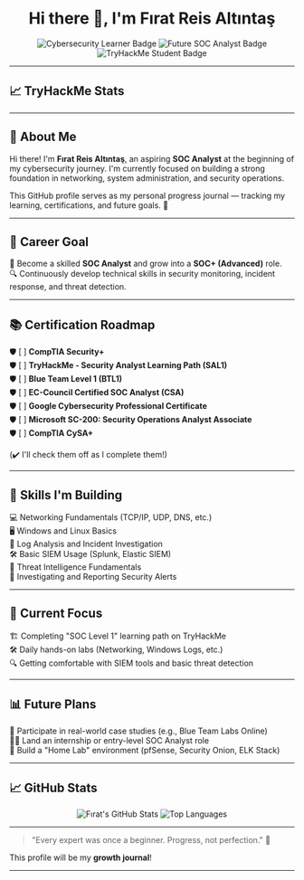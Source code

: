 <h1 align="center">Hi there 👋, I'm Fırat Reis Altıntaş</h1>

<p align="center">
  <img src="https://img.shields.io/badge/Cybersecurity%20Learner-0078D4?style=for-the-badge&logo=cyber&logoColor=white" alt="Cybersecurity Learner Badge"/>
  <img src="https://img.shields.io/badge/Future%20SOC%20Analyst-2E8B57?style=for-the-badge&logo=security&logoColor=white" alt="Future SOC Analyst Badge"/>
  <img src="https://img.shields.io/badge/TryHackMe%20Student-9B59B6?style=for-the-badge&logo=tryhackme&logoColor=white" alt="TryHackMe Student Badge"/>
</p>

---

## 📈 TryHackMe Stats

<p align="center">
  <script src="https://tryhackme.com/badge/4647161"></script> 
</p>

--- 

## 👋 About Me

Hi there! I'm **Fırat Reis Altıntaş**, an aspiring **SOC Analyst** at the beginning of my cybersecurity journey. I'm currently focused on building a strong foundation in networking, system administration, and security operations.

This GitHub profile serves as my personal progress journal — tracking my learning, certifications, and future goals. 🚀

---

## 🌟 Career Goal

🎯 Become a skilled **SOC Analyst** and grow into a **SOC+ (Advanced)** role.  
🔍 Continuously develop technical skills in security monitoring, incident response, and threat detection.

---

## 📚 Certification Roadmap

🛡️ [ ] **CompTIA Security+**  
🛡️ [ ] **TryHackMe - Security Analyst Learning Path (SAL1)**  
🛡️ [ ] **Blue Team Level 1 (BTL1)**  
🛡️ [ ] **EC-Council Certified SOC Analyst (CSA)**  
🛡️ [ ] **Google Cybersecurity Professional Certificate**  
🛡️ [ ] **Microsoft SC-200: Security Operations Analyst Associate**  
🛡️ [ ] **CompTIA CySA+**  

(✔️ I'll check them off as I complete them!)


---

## 🔧 Skills I'm Building

💻 Networking Fundamentals (TCP/IP, UDP, DNS, etc.)  
🖥️ Windows and Linux Basics  
📜 Log Analysis and Incident Investigation  
🛠️ Basic SIEM Usage (Splunk, Elastic SIEM)  
🧠 Threat Intelligence Fundamentals  
📝 Investigating and Reporting Security Alerts

---

## 🧐 Current Focus

🏗️ Completing "SOC Level 1" learning path on TryHackMe  
🛠️ Daily hands-on labs (Networking, Windows Logs, etc.)  
🔍 Getting comfortable with SIEM tools and basic threat detection

---

## 📊 Future Plans

🔵 Participate in real-world case studies (e.g., Blue Team Labs Online)  
🧑‍💻 Land an internship or entry-level SOC Analyst role  
🏡 Build a "Home Lab" environment (pfSense, Security Onion, ELK Stack)

---

## 📈 GitHub Stats

<p align="center">
  <img src="https://github-readme-stats.vercel.app/api?username=firatreisaltintas&show_icons=true&theme=tokyonight" alt="Fırat's GitHub Stats" />
  <img src="https://github-readme-stats.vercel.app/api/top-langs/?username=firatreisaltintas&layout=compact&theme=tokyonight" alt="Top Languages" />
</p>

---

> "Every expert was once a beginner. Progress, not perfection." 🌱

This profile will be my **growth journal**!

---
